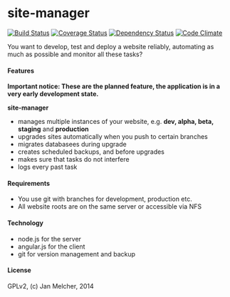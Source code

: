 site-manager
============

[![Build Status](https://travis-ci.org/Yogu/site-manager.svg?branch=master)](https://travis-ci.org/Yogu/site-manager) [![Coverage Status](https://coveralls.io/repos/Yogu/site-manager/badge.png?branch=master)](https://coveralls.io/r/Yogu/site-manager?branch=master) [![Dependency Status](https://gemnasium.com/Yogu/site-manager.svg)](https://gemnasium.com/Yogu/site-manager) [![Code Climate](https://codeclimate.com/github/Yogu/site-manager.png)](https://codeclimate.com/github/Yogu/site-manager)

You want to develop, test and deploy a website reliably, automating as much as possible and monitor all these tasks?

#### Features

**Important notice: These are the planned feature, the application is in a very early development state.**

**site-manager**

* manages multiple instances of your website, e.g. **dev, alpha, beta, staging** and **production**
* upgrades sites automatically when you push to certain branches
* migrates databasees during upgrade
* creates scheduled backups, and before upgrades
* makes sure that tasks do not interfere
* logs every past task

#### Requirements

* You use git with branches for development, production etc.
* All website roots are on the same server or accessible via NFS

#### Technology

* node.js for the server
* angular.js for the client
* git for version management and backup

#### License

GPLv2, (c) Jan Melcher, 2014
